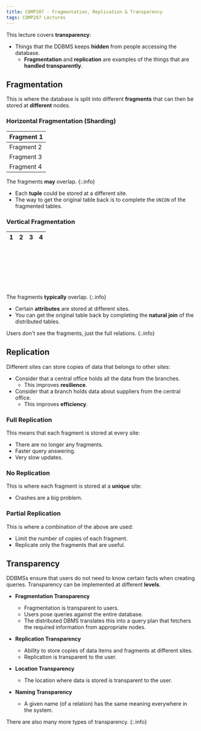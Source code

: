 ```yaml
---
title: COMP207 - Fragmentation, Replication & Transparency
tags: COMP207 Lectures
---
```

This lecture covers **transparency**:

* Things that the DDBMS keeps **hidden** from people accessing the database.
	* **Fragmentation** and **replication** are examples of the things that are **handled transparently**.

## Fragmentation
This is where the database is split into different **fragments** that can then be stored at **different** nodes.

### Horizontal Fragmentation (Sharding)

| Fragment 1 |
| :-- |
| Fragment 2 |
| Fragment 3 |
| Fragment 4 |

The fragments **may** overlap.
{:.info}

* Each **tuple** could be stored at a different site.
* The way to get the original table back is to complete the `UNION` of the fragmented tables.

### Vertical Fragmentation

| 1<br><br><br><br><br><br><br> | 2<br><br><br><br><br><br><br> | 3<br><br><br><br><br><br><br> | 4<br><br><br><br><br><br><br> |
| :-- | :-- | :-- | :-- |

The fragments **typically** overlap.
{:.info}

* Certain **attributes** are stored at different sites.
* You can get the original table back by completing the **natural join** of the distributed tables.

Users don't see the fragments, just the full relations.
{:.info}

## Replication
Different sites can store copies of data that belongs to other sites:

* Consider that a central office holds all the data from the branches.
	* This improves **resilience**.
* Consider that a branch holds data about suppliers from the central office.
	* This improves **efficiency**.

### Full Replication
This means that each fragment is stored at every site:

* There are no longer any fragments.
* Faster query answering.
* Very slow updates.

### No Replication
This is where each fragment is stored at a **unique** site:

* Crashes are a big problem.

### Partial Replication
This is where a combination of the above are used:

* Limit the number of copies of each fragment.
* Replicate only the fragments that are useful.

## Transparency
DDBMSs ensure that users do not need to know certain facts when creating queries. Transparency can be implemented at different **levels**.

* **Fragmentation Transparency**
	* Fragmentation is transparent to users.
	* Users pose queries against the entire database.
	* The distributed DBMS translates this into a query plan that fetchers the required information from appropriate nodes.

* **Replication Transparency**
	* Ability to store copies of data items and fragments at different sites.
	* Replication is transparent to the user.
	
* **Location Transparency**
	* The location where data is stored is transparent to the user.
* **Naming Transparency**
	* A given name (of a relation) has the same meaning everywhere in the system.
	
There are also many more types of transparency.
{:.info}